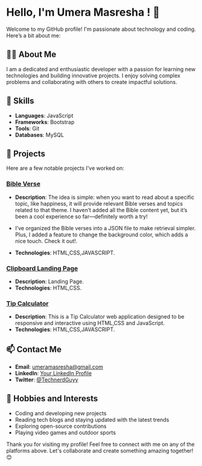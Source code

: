 # Hello, I'm Umera Masresha ! 👋

Welcome to my GitHub profile! I'm passionate about technology and coding. Here’s a bit about me:

## 🧑‍💻 About Me

I am a dedicated and enthusiastic developer with a passion for learning new technologies and building innovative projects. I enjoy solving complex problems and collaborating with others to create impactful solutions.

## 🚀 Skills

- **Languages**: JavaScript
- **Frameworks**: Bootstrap 
- **Tools**: Git
- **Databases**: MySQL

## 🌟 Projects

Here are a few notable projects I've worked on:

### [Bible Verse](https://github.com/umera27/Day-10-Bible-Verse-Website/)
- **Description**: The idea is simple: when you want to read about a specific topic, like happiness, it will provide relevant Bible verses and topics related to that theme. I haven’t added all the Bible content yet, but it’s been a cool experience so far—definitely worth a try!

 - I’ve organized the Bible verses into a JSON file to make retrieval simpler. Plus, I added a feature to change the background color, which adds a nice touch. Check it out!.
- **Technologies**: HTML,CSS,JAVASCRIPT.

### [Clipboard Landing Page](https://github.com/umera27/Day-09-Clipboard-Landing-Page)
- **Description**: Landing Page.
- **Technologies**: HTML,CSS.

### [Tip Calculator](https://github.com/umera27/Day-08-Tip-Calculator)
- **Description**: This is a Tip Calculator web application designed to be responsive and interactive using HTML,CSS and JavaScript.
- **Technologies**: HTML,CSS,JAVASCRIPT.

## 📫 Contact Me

- **Email**: [umeramasresha@gmail.com](mailto:your-email@example.com)
- **LinkedIn**: [Your LinkedIn Profile](https://www.linkedin.com/in/your-profile)
- **Twitter**: [@TechnerdGuyy](https://twitter.com/@TechnerdGuyy)

## 🌱 Hobbies and Interests

- Coding and developing new projects
- Reading tech blogs and staying updated with the latest trends
- Exploring open-source contributions
- Playing video games and outdoor sports

Thank you for visiting my profile! Feel free to connect with me on any of the platforms above. Let's collaborate and create something amazing together! 😊
